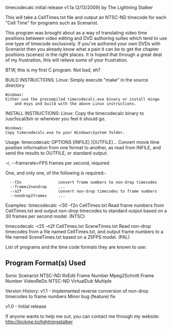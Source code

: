 timecodecalc initial release v1.1a (2/13/2009) by The Lightning Stalker

This will take a CellTimes.txt file and output an NTSC-ND timecode for each
"Cell Time" for programs such as Scenarist.

This program was brought about as a way of translating video time positions
between video editing and DVD authoring suites which tend to use one type
of timecode exclusively.  If you've authored your own DVDs with Scenarist
then you already know what a pain it can be to get the chapter positions
(scenes) in the right places.  It is hoped that through a great deal of
my frustration, this will relieve some of your frustration.

BTW, this is my first C program.  Not bad, eh?



BUILD INSTRUCTIONS:
	Linux:
	Simply execute "make" in the source directory

	Windows:
	Either use the precompiled timecodecalc.exe binary or install mingw
		and msys and build with the above Linux instructions.

INSTALL INSTRUCTIONS:
	Linux:
	Copy the timecodecalc binary to /usr/local/bin or wherever you feel
		it should go.

	Windows:
	Copy timecodecalc.exe to your Windows\System folder.



Usage: timecodecalc OPTIONS [INFILE] [OUTFILE]...
Convert movie time position information from one format to another, as read
from INFILE, and send the results to OUTFILE, or standard output.

  -r, --framerate=FPS      frames per second, required

One, and only one, of the following is required:-

      --f2n                convert frame numbers to non-drop timecodes
      --frames2nondrop     ...
      --n2f                convert non-drop timecodes to frame numbers
      --nondrop2frames     ...

Examples:
  timecodecalc -r30 -f2n CellTimes.txt
      Read frame numbers from CellTimes.txt and output non-drop timecodes to
      standard output based on a 30 frames per second model. (NTSC)

  timecodecalc -r25 -n2f CellTimes.txt SceneTimes.txt
      Read non-drop timecodes from a file named CellTimes.txt, and output
      frame numbers to a file named SceneTimes.txt based on a 25FPS model.
      (PAL)



List of programs and the time code formats they are known to use:

Program              Format(s) Used
-----------------------------------
Sonic Scenarist      NTSC-ND
IfoEdit              Frame Number
Mpeg2Schnitt         Frame Number
VideoReDo            NTSC-ND
VirtualDub           Multiple



Version History:
v1.1 - Implemented reverse conversion of non-drop timecodes to frame numbers
       Minor bug (feature) fix

v1.0 - Initial release



If anyone wants to help me out, you can contact me through my website:
http://kickme.to/lightningstalker